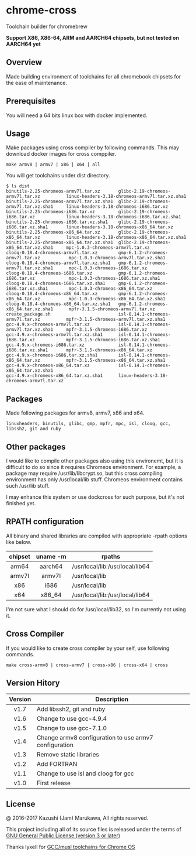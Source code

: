 chrome-cross
============
Toolchain builder for chromebrew

**Support X86, X86-64, ARM and AARCH64 chipsets, but not tested on AARCH64 yet**

Overview
--------

Made building environment of toolchains for all chromebook chipsets for the ease of maintenance.

Prerequisites
-------------

You will need a 64 bits linux box with docker implemented.

Usage
-----

Make packages using cross compiler by following commands.  This may download docker images for cross comppiler.

    make armv8 | armv7 | x86 | x64 | all

You will get toolchains under dist directory.

```
$ ls dist
binutils-2.25-chromeos-armv7l.tar.xz       glibc-2.19-chromeos-armv7l.tar.xz          linux-headers-3.18-chromeos-armv7l.tar.xz.sha1
binutils-2.25-chromeos-armv7l.tar.xz.sha1  glibc-2.19-chromeos-armv7l.tar.xz.sha1     linux-headers-3.18-chromeos-i686.tar.xz
binutils-2.25-chromeos-i686.tar.xz         glibc-2.19-chromeos-i686.tar.xz            linux-headers-3.18-chromeos-i686.tar.xz.sha1
binutils-2.25-chromeos-i686.tar.xz.sha1    glibc-2.19-chromeos-i686.tar.xz.sha1       linux-headers-3.18-chromeos-x86_64.tar.xz
binutils-2.25-chromeos-x86_64.tar.xz       glibc-2.19-chromeos-x86_64.tar.xz          linux-headers-3.18-chromeos-x86_64.tar.xz.sha1
binutils-2.25-chromeos-x86_64.tar.xz.sha1  glibc-2.19-chromeos-x86_64.tar.xz.sha1     mpc-1.0.3-chromeos-armv7l.tar.xz
cloog-0.18.4-chromeos-armv7l.tar.xz        gmp-6.1.2-chromeos-armv7l.tar.xz           mpc-1.0.3-chromeos-armv7l.tar.xz.sha1
cloog-0.18.4-chromeos-armv7l.tar.xz.sha1   gmp-6.1.2-chromeos-armv7l.tar.xz.sha1      mpc-1.0.3-chromeos-i686.tar.xz
cloog-0.18.4-chromeos-i686.tar.xz          gmp-6.1.2-chromeos-i686.tar.xz             mpc-1.0.3-chromeos-i686.tar.xz.sha1
cloog-0.18.4-chromeos-i686.tar.xz.sha1     gmp-6.1.2-chromeos-i686.tar.xz.sha1        mpc-1.0.3-chromeos-x86_64.tar.xz
cloog-0.18.4-chromeos-x86_64.tar.xz        gmp-6.1.2-chromeos-x86_64.tar.xz           mpc-1.0.3-chromeos-x86_64.tar.xz.sha1
cloog-0.18.4-chromeos-x86_64.tar.xz.sha1   gmp-6.1.2-chromeos-x86_64.tar.xz.sha1      mpfr-3.1.5-chromeos-armv7l.tar.xz
create_package.sh                          isl-0.14.1-chromeos-armv7l.tar.xz          mpfr-3.1.5-chromeos-armv7l.tar.xz.sha1
gcc-4.9.x-chromeos-armv7l.tar.xz           isl-0.14.1-chromeos-armv7l.tar.xz.sha1     mpfr-3.1.5-chromeos-i686.tar.xz
gcc-4.9.x-chromeos-armv7l.tar.xz.sha1      isl-0.14.1-chromeos-i686.tar.xz            mpfr-3.1.5-chromeos-i686.tar.xz.sha1
gcc-4.9.x-chromeos-i686.tar.xz             isl-0.14.1-chromeos-i686.tar.xz.sha1       mpfr-3.1.5-chromeos-x86_64.tar.xz
gcc-4.9.x-chromeos-i686.tar.xz.sha1        isl-0.14.1-chromeos-x86_64.tar.xz          mpfr-3.1.5-chromeos-x86_64.tar.xz.sha1
gcc-4.9.x-chromeos-x86_64.tar.xz           isl-0.14.1-chromeos-x86_64.tar.xz.sha1
gcc-4.9.x-chromeos-x86_64.tar.xz.sha1      linux-headers-3.18-chromeos-armv7l.tar.xz
```

Packages
--------

Made following packages for armv8, armv7, x86 and x64.

    linuxheaders, binutils, glibc, gmp, mpfr, mpc, isl, cloog, gcc, libssh2, git and ruby

Other packages
--------------

I would like to compile other packages also using this environemt, but it is difficult to do so since it requires Chromeos environment.  For example, a package may require /usr/lib/libcrypt.so, but this cross compiling environment has only /usr/local/lib stuff.  Chromeos environment contains such /usr/lib stuff.

I may enhance this system or use dockcross for such purpose, but it's not finished yet.

RPATH configuration
-------------------

All binary and shared libraries are compiled with appropriate -rpath options like below.

|chipset|uname -m|rpaths|
|:---:|:---:|---|
|arm64|aarch64|/usr/local/lib:/usr/local/lib64|
|armv7l|armv7l|/usr/local/lib|
|x86|i686|/usr/local/lib|
|x64|x86\_64|/usr/local/lib:/usr/local/lib64|

I'm not sure what I should do for /usr/local/lib32, so I'm currently not using it.

Cross Compiler
--------------

If you would like to create cross compiler by your self, use following commands.

    make cross-armv8 | cross-armv7 | cross-x86 | cross-x64 | cross

Version Hitory
--------------

|Version|Description|
|:---:|---|
|v1.7|Add libssh2, git and ruby|
|v1.6|Change to use gcc-4.9.4|
|v1.5|Change to use gcc-7.1.0|
|v1.4|Change armv8 configuration to use armv7 configuration|
|v1.3|Remove static libraries|
|v1.2|Add FORTRAN|
|v1.1|Change to use isl and cloog for gcc|
|v1.0|First release|

License
-------

@ 2016-2017 Kazushi (Jam) Marukawa, All rights reserved.

This project including all of its source files is released under the terms of [GNU General Public License (version 3 or later)](http://www.gnu.org/licenses/gpl.txt)

Thanks lyxell for [GCC/musl toolchains for Chrome OS](https://github.com/lyxell/chromeos-gcc-toolchains)
